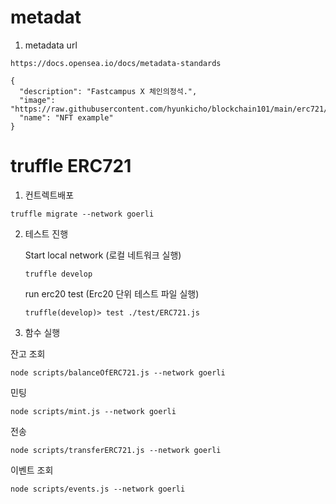 # metadat
1. metadata url
```
https://docs.opensea.io/docs/metadata-standards
```

```
{
  "description": "Fastcampus X 체인의정석.", 
  "image": "https://raw.githubusercontent.com/hyunkicho/blockchain101/main/erc721/metadata/image.png", 
  "name": "NFT example"
}
```
# truffle ERC721

1. 컨트렉트배포

```
truffle migrate --network goerli
```

2. 테스트 진행

    Start local network (로컬 네트워크 실행)
    ```
    truffle develop
    ```
    run erc20 test (Erc20 단위 테스트 파일 실행)
    ```
    truffle(develop)> test ./test/ERC721.js
    ```
3. 함수 실행

잔고 조회
```
node scripts/balanceOfERC721.js --network goerli
```

민팅
```
node scripts/mint.js --network goerli
```

전송
```
node scripts/transferERC721.js --network goerli
```

이벤트 조회
```
node scripts/events.js --network goerli
```